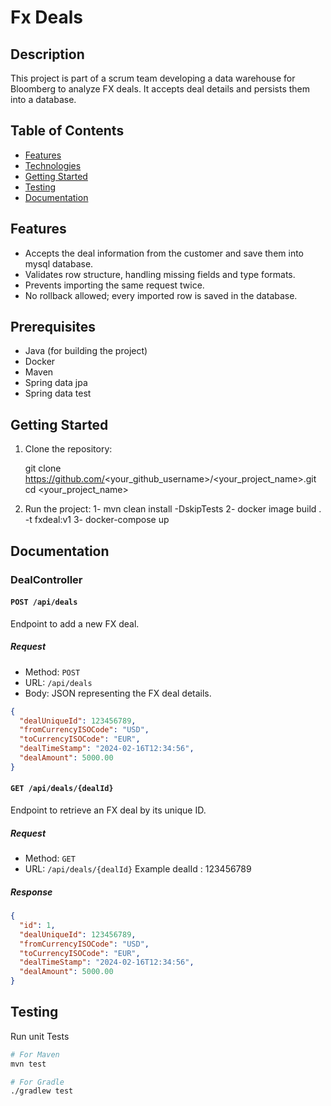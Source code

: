 # Fx Deals

## Description
This project is part of a scrum team developing a data warehouse for Bloomberg to analyze FX deals. It accepts deal details and persists them into a database.

## Table of Contents
- [Features](#features)
- [Technologies](#Technologies)
- [Getting Started](#getting-started)
- [Testing](#testing)
- [Documentation](#documentation)


## Features
- Accepts the deal information from the customer and save them into mysql database.
- Validates row structure, handling missing fields and type formats.
- Prevents importing the same request twice.
- No rollback allowed; every imported row is saved in the database.

## Prerequisites
- Java (for building the project)
- Docker
- Maven 
- Spring data jpa
- Spring data test

## Getting Started
1. Clone the repository:
   
   git clone https://github.com/<your_github_username>/<your_project_name>.git
   cd <your_project_name>

2. Run the project:
   1- mvn clean install -DskipTests
   2- docker image build . -t fxdeal:v1
   3- docker-compose up

## Documentation 
### DealController

#### `POST /api/deals`
Endpoint to add a new FX deal.

##### Request
- Method: `POST`
- URL: `/api/deals`
- Body: JSON representing the FX deal details.
```json
{
  "dealUniqueId": 123456789,
  "fromCurrencyISOCode": "USD",
  "toCurrencyISOCode": "EUR",
  "dealTimeStamp": "2024-02-16T12:34:56",
  "dealAmount": 5000.00
}
```
#### `GET /api/deals/{dealId}`
Endpoint to retrieve an FX deal by its unique ID.

##### Request
- Method: `GET`
- URL: `/api/deals/{dealId}`
Example  dealId : 123456789
##### Response
``` json
{
  "id": 1,
  "dealUniqueId": 123456789,
  "fromCurrencyISOCode": "USD",
  "toCurrencyISOCode": "EUR",
  "dealTimeStamp": "2024-02-16T12:34:56",
  "dealAmount": 5000.00
}
```

## Testing
Run unit Tests 
``` bash
# For Maven
mvn test

# For Gradle
./gradlew test
```



